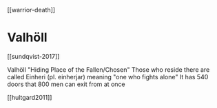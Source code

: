 [[warrior-death]]
# Valhöll

[[sundqvist-2017]]

Valhöll "Hiding Place of the Fallen/Chosen"
	Those who reside there are called Einheri (pl. einherjar) meaning "one who fights alone"
	It has 540 doors that 800 men can exit from at once




[[hultgard2011]]